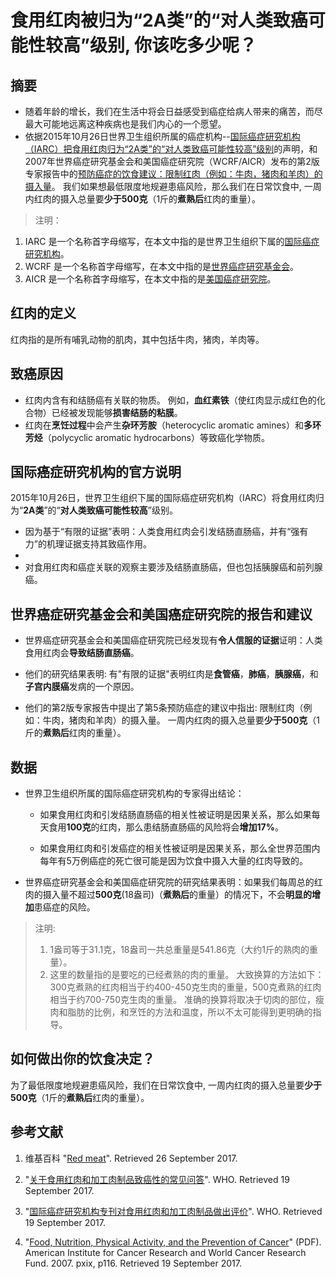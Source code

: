 # 食用红肉被归为“2A类”的“对人类致癌可能性较高”级别, 你该吃多少呢？

## 摘要

- 随着年龄的增长，我们在生活中将会日益感受到癌症给病人带来的痛苦，而尽最大可能地远离这种疾病也是我们内心的一个愿望。
- 依据2015年10月26日世界卫生组织所属的癌症机构--[国际癌症研究机构（IARC）把食用红肉归为“2A类”的“对人类致癌可能性较高”级别](http://www.who.int/mediacentre/news/releases/2015/cancer-red-meat/zh/#)的声明，和2007年世界癌症研究基金会和美国癌症研究院（WCRF/AICR）发布的第2版专家报告中的[预防癌症的饮食建议：限制红肉（例如：牛肉，猪肉和羊肉）的摄入量](http://www.aicr.org/reduce-your-cancer-risk/recommendations-for-cancer-prevention/recommendations_05_red_meat.html)。 我们如果想最低限度地规避患癌风险，那么我们在日常饮食中, 一周内红肉的摄入总量要**少于500克**（1斤的**煮熟后**红肉的重量）。

> 注明：
>  
1. IARC 是一个名称首字母缩写，在本文中指的是世界卫生组织下属的[国际癌症研究机构](https://www.iarc.fr/)。
2. WCRF 是一个名称首字母缩写，在本文中指的是[世界癌症研究基金会](http://www.wcrf.org/)。
3. AICR 是一个名称首字母缩写，在本文中指的是[美国癌症研究院](http://www.aicr.org/)。

## 红肉的定义

红肉指的是所有哺乳动物的肌肉，其中包括牛肉，猪肉，羊肉等。

## 致癌原因

- 红肉内含有和结肠癌有关联的物质。 例如，**血红素铁**（使红肉显示成红色的化合物）已经被发现能够**损害结肠的粘膜**。
- 红肉在**烹饪过程**中会产生**杂环芳胺**（heterocyclic aromatic amines）和**多环芳烃**（polycyclic aromatic hydrocarbons）等致癌化学物质。

## 国际癌症研究机构的官方说明

2015年10月26日，世界卫生组织下属的国际癌症研究机构（IARC）将食用红肉归为“**2A类**”的“**对人类致癌可能性较高**”级别。
 
- 因为基于“有限的证据”表明：人类食用红肉会引发结肠直肠癌，并有“强有力”的机理证据支持其致癌作用。
- 
- 对食用红肉和癌症关联的观察主要涉及结肠直肠癌，但也包括胰腺癌和前列腺癌。

## 世界癌症研究基金会和美国癌症研究院的报告和建议

- 世界癌症研究基金会和美国癌症研究院已经发现有**令人信服的证据**证明：人类食用红肉会**导致结肠直肠癌**。

- 他们的研究结果表明: 有"有限的证据"表明红肉是**食管癌**，**肺癌**，**胰腺癌**，和**子宫内膜癌**发病的一个原因。

- 他们的第2版专家报告中提出了第5条预防癌症的建议中指出: 限制红肉（例如：牛肉，猪肉和羊肉）的摄入量。
一周内红肉的摄入总量要**少于500克**（1斤的**煮熟后**红肉的重量）。

## 数据

- 世界卫生组织所属的国际癌症研究机构的专家得出结论：
	
	- 如果食用红肉和引发结肠直肠癌的相关性被证明是因果关系，那么如果每天食用**100克**的红肉，那么患结肠直肠癌的风险将会**增加17%**。
	
	- 如果食用红肉和引发癌症的相关性被证明是因果关系，那么全世界范围内每年有5万例癌症的死亡很可能是因为饮食中摄入大量的红肉导致的。

- 世界癌症研究基金会和美国癌症研究院的研究结果表明：如果我们每周总的红肉的摄入量不超过**500克**(18盎司)（**煮熟后**的重量）的情况下，不会**明显的增加**患癌症的风险。

> 注明: 
> 
> 1. 1盎司等于31.1克，18盎司一共总重量是541.86克（大约1斤的熟肉的重量）。
> 2. 这里的数量指的是要吃的已经煮熟的肉的重量。 大致换算的方法如下： 300克煮熟的红肉相当于约400-450克生肉的重量，500克煮熟的红肉相当于约700-750克生肉的重量。 准确的换算将取决于切肉的部位，瘦肉和脂肪的比例，和烹饪的方法和温度，所以不太可能得到更明确的指导。

## 如何做出你的饮食决定？

为了最低限度地规避患癌风险，我们在日常饮食中, 一周内红肉的摄入总量要**少于500克**（1斤的**煮熟后**红肉的重量）。

## 参考文献

1. 维基百科
"[Red meat](https://en.wikipedia.org/wiki/Red_meat)". Retrieved 26 September 2017.

2. "[关于食用红肉和加工肉制品致癌性的常见问答](http://www.who.int/features/qa/cancer-red-meat/zh/)". WHO. Retrieved 19 September 2017.

3. "[国际癌症研究机构专刊对食用红肉和加工肉制品做出评价](http://www.who.int/mediacentre/news/releases/2015/cancer-red-meat/zh/#)". WHO. Retrieved 19 September 2017.

4. "[Food, Nutrition, Physical Activity, and the Prevention of Cancer](http://wcrf.org/sites/default/files/Second-Expert-Report.pdf)" (PDF). American Institute for Cancer Research and World Cancer Research Fund. 2007. pxix, p116. Retrieved 19 September 2017.
